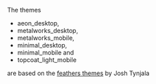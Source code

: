 The themes 
* aeon_desktop,
* metalworks_desktop,
* metalworks_mobile,
* minimal_desktop,
* minimal_mobile
and 
* topcoat_light_mobile

are based on the [feathers themes](https://github.com/BowlerHatLLC/feathers/tree/master/themes) by Josh Tynjala
